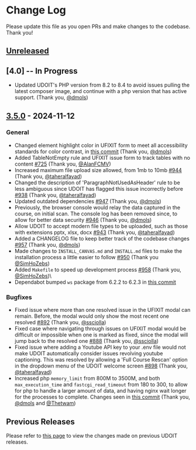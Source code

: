 # Change Log

Please update this file as you open PRs and make changes to the codebase. Thank you!
## [Unreleased](https://github.com/ucfopen/UDOIT/tree/dev)

## [4.0] -- In Progress

- Updated UDOIT's PHP version from 8.2 to 8.4 to avoid issues pulling the latest composer image, and continue with a php version that has active support. (Thank you, [@dmols](https://github.com/dmols))

## [3.5.0](https://github.com/ucfopen/UDOIT/compare/3.4.0...3.5.0) - 2024-11-12

### General

- Changed element highlight color in UFIXIT form to meet all accessibility standards for color contrast, in [this commit](https://github.com/ucfopen/UDOIT/commit/93f4bdd3b64be23392a0fc16a3df5b4f9f057217) (Thank you, [@dmols](https://github.com/dmols))
- Added TableNotEmpty rule and UFIXIT issue form to track tables with no content [#725](https://github.com/ucfopen/UDOIT/pull/725) (Thank you, [@AlanFCMV](https://github.com/alanfcmv))
- Increased maximum file upload size allowed, from 1mb to 10mb [#944](https://github.com/ucfopen/UDOIT/pull/944) (Thank you, [@taheralfayad](https://github.com/taheralfayad))
- Changed the description of 'ParagraphNotUsedAsHeader' rule to be less ambiguous since UDOIT has flagged this issue incorrectly before [#938](https://github.com/ucfopen/UDOIT/pull/938) (Thank you, [@taheralfayad](https://github.com/taheralfayad))
- Updated outdated dependencies [#947](https://github.com/ucfopen/UDOIT/pull/947) (Thank you, [@dmols](https://github.com/dmols))
- Previously, the browser console would relay the data captured in the course, on initial scan. The console log has been removed since, to allow for better data security [#946](https://github.com/ucfopen/UDOIT/pull/946) (Thank you, [@dmols](https://github.com/dmols))
- Allow UDOIT to accept modern file types to be uploaded, such as those with extensions pptx, xlsx, docx [#943](https://github.com/ucfopen/UDOIT/pull/943) (Thank you, [@taheralfayad](https://github.com/taheralfayad))
- Added a CHANGELOG file to keep better track of the codebase changes [#957](https://github.com/ucfopen/UDOIT/pull/957) (Thank you, [@dmols](https://github.com/dmols))
- Made changes to `INSTALL_CANVAS.md` and `INSTALL.md` files to make the installation process a little easier to follow [#950](https://github.com/ucfopen/UDOIT/pull/950) (Thank you [@SimHoZebs](https://github.com/SimHoZebs))
- Added `Makefile` to speed up development process [#958](https://github.com/ucfopen/UDOIT/pull/958) (Thank you, [@SimHoZebs](https://github.com/SimHoZebs))\
- Dependabot bumped `ws` package from 6.2.2 to 6.2.3 in [this commit](https://github.com/ucfopen/UDOIT/commit/2c6962f336e437f3bdffa42534f7235f01bd3c3a)

### Bugfixes

- Fixed issue where more than one resolved issue in the UFIXIT modal can remain. Before, the modal would only show the most recent one resolved [#892](https://github.com/ucfopen/UDOIT/pull/892) (Thank you, [@ssciolla](https://github.com/ssciolla))
- Fixed case where navigating through issues on UFIXIT modal would be difficult or impossible when one is marked as fixed, since the modal will jump back to the resolved one [#888](https://github.com/ucfopen/UDOIT/pull/888) (Thank you, [@ssciolla](https://github.com/ssciolla))
- Fixed issue where adding a Youtube API key to your .env file would not make UDOIT automatically consider issues revolving youtube captioning. This was resolved by allowing a 'Full Course Rescan' option in the dropdown menu of the UDOIT welcome screen [#898](https://github.com/ucfopen/UDOIT/pull/898) (Thank you, [@taheralfayad](https://github.com/taheralfayad))
- Increased php `memory_limit` from 800M to 3500M, and both `max_execution_time` and `fastcgi_read_timeout` from 180 to 300, to allow for php to handle a larger amount of data, and having nginx wait longer for the processes to complete. Changes seen in [this commit](https://github.com/ucfopen/UDOIT/commit/d6c71b59dc3a353fc3d18b048473e1e09bcef423) (Thank you, [@dmols](https://github.com/dmols) and [@Thetwam](https://github.com/Thetwam))

## Previous Releases
Please refer to [this page](https://github.com/ucfopen/UDOIT/releases) to view the changes made on previous UDOIT releases.
